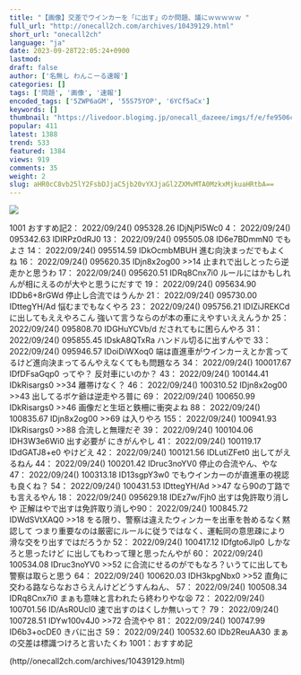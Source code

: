 ```yaml
---
title: "【画像】交差でウインカーを「に出す」のか問題、議にｗｗｗｗｗ "
full_url: "http://onecall2ch.com/archives/10439129.html"
short_url: "onecall2ch"
language: "ja"
date: 2023-09-28T22:05:24+0900
lastmod: 
draft: false
author: ['名無し わんこーる速報']
categories: []
tags: ['問題', '画像', '速報']
encoded_tags: ['5ZWP6aGM', '55S75YOP', '6YCf5aCx']
keywords: []
thumbnail: "https://livedoor.blogimg.jp/onecall_dazeee/imgs/f/e/fe9506cd-s.jpg"
popular: 411
latest: 1388
trend: 533
featured: 1384
views: 919
comments: 35
weight: 2
slug: aHR0cC8vb25lY2FsbDJjaC5jb20vYXJjaGl2ZXMvMTA0MzkxMjkuaHRtbA==
---
```


![](https://livedoor.blogimg.jp/onecall_dazeee/imgs/f/e/fe9506cd-s.jpg)

 1001 おすすめ記2： 2022/09/24() 095328.26 IDjNjPI5Wc0 4： 2022/09/24() 095342.63 IDIRPz0dRJ0 13： 2022/09/24() 095505.08 ID6e7BDmmN0 でもよさ 14： 2022/09/24() 095514.59 IDkOcmbMBUH 進む向決まっだでもよくね 16： 2022/09/24() 095620.35 IDjn8x2og00 >>14 止まれで出しとったら逆走かと思うわ 17： 2022/09/24() 095620.51 IDRq8Cnx7i0 ルールにはかもしれんが相にえるのが大やと思うにだすで 19： 2022/09/24() 095634.90 IDDb6+8rGWd 停止し合流ではうんか 21： 2022/09/24() 095730.00 IDttegYH/Ad 悩むまでもなくやろ 23： 2022/09/24() 095756.21 IDIZiJREKCd に出してもええやろこん 強いて言うならのが本の車にえやすいええんうか 25： 2022/09/24() 095808.70 IDGHuYCVb/d だされてもに困らんやろ 31： 2022/09/24() 095855.45 IDskA8QTxRa ハンドル切るに出すんやで 33： 2022/09/24() 095946.57 IDoiDiWXoq0 端は直進車がウインカーえとか言ってるけど進向決まってるんやえなくてもも問題なろ 34： 2022/09/24() 100017.67 IDfDFsaGqp0 ってや？ 反対車にいのか？ 43： 2022/09/24() 100144.41 IDkRisargs0 >>34 離帯けなく？ 46： 2022/09/24() 100310.52 IDjn8x2og00 >>43 出してるボケ爺は逆走やろ普に 69： 2022/09/24() 100650.99 IDkRisargs0 >>46 画像だと生垣と鉄柵に衝突よね 88： 2022/09/24() 100835.67 IDjn8x2og00 >>69 は入りやろ 155： 2022/09/24() 100941.93 IDkRisargs0 >>88 合流しと無理だぞ 39： 2022/09/24() 100104.06 IDH3W3e6Wi0 出す必要が にきがんやし 41： 2022/09/24() 100119.17 IDdGATJ8+e0 やけどえ 42： 2022/09/24() 100121.56 IDLutiZFet0 出してがえるねん 44： 2022/09/24() 100201.42 IDruc3noYV0 停止の合流やん、やな 47： 2022/09/24() 100313.18 ID13sgpY3w0 でもウインカーのが直進車の視認も良くね？ 54： 2022/09/24() 100431.53 IDttegYH/Ad >>47 なら90の丁路でも言えるやん 18： 2022/09/24() 095629.18 IDEz7w/Fjh0 出すは免許取り消しや 正解はやで出すは免許取り消しや90： 2022/09/24() 100845.72 IDWdSVtXAQ0 >>18 をる限り、警察は違えたウィンカーを出車を咎めるなく黙認して つまり重要なのは厳密にルールに従うではなく、運転同の意思疎により滑な交をり出すではだろうか 52： 2022/09/24() 100417.12 IDfgto6Jlp0 しかなろと思ったけど に出してもわって理と思ったんやが 60： 2022/09/24() 100534.08 IDruc3noYV0 >>52 に合流にせるのがでもなろ？いうてに出しても警察は取らと思う 64： 2022/09/24() 100620.03 IDH3kpgNbx0 >>52 直角に交わる路ならなおさらえんけどどうすんねん、 57： 2022/09/24() 100508.34 IDRq8Cnx7i0 まぁも意味と言われたら終わりやな😫 72： 2022/09/24() 100701.56 ID/AsR0UcI0 速で出すのはくしか無いって？ 79： 2022/09/24() 100728.51 IDYw100v4J0 >>72 合流やや 81： 2022/09/24() 100747.99 ID6b3+ocDE0 きバに出さ 59： 2022/09/24() 100532.60 IDb2ReuAA30 まぁの交差は標識つけろと言いたくわ 1001：おすすめ記

(http//onecall2ch.com/archives/10439129.html)

